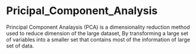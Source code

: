 # Pricipal_Component_Analysis

Principal Component Analaysis (PCA) is a dimensionality reduction method used to reduce dimension of the large dataset,
By transforming a large set of variables into a smaller set that contains most of the information of large set of data.
